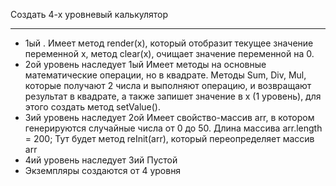 Создать 4-х уровневый калькулятор
***

* 1ый . Имеет метод render(x), который отобразит текущее значение переменной х, метод clear(x), очищает значение переменной на 0. 
* 2ой уровень наследует 1ый 
Имеет методы на основные математические операции, но в квадрате. Методы Sum, Div, Mul, которые получают 2 числа и выполняют операцию, и возвращают результат в квадрате, а также запишет значение в x (1 уровень), для этого создать метод setValue(). 
* 3ий уровень наследует 2ой 
Имеет свойство-массив arr, в котором генерируются случайные числа от 0 до 50. Длина массива arr.length = 200; Тут будет метод reInit(arr), который переопределяет массив arr 
* 4ий уровень наследует 3ий 
Пустой 
* Экземпляры создаются от 4 уровня